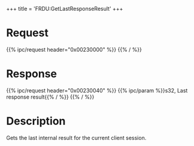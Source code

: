 +++
title = 'FRDU:GetLastResponseResult'
+++

# Request

{{% ipc/request header="0x00230000" %}}
{{% / %}}

# Response

{{% ipc/request header="0x00230040" %}}
{{% ipc/param %}}s32, Last response result{{% / %}}
{{% / %}}

# Description

Gets the last internal result for the current client session.

